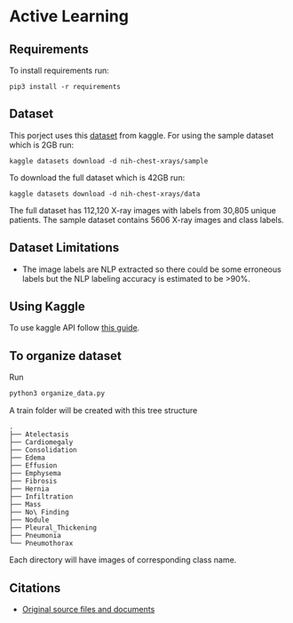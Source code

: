 # Active Learning

## Requirements
To install requirements run:

```
pip3 install -r requirements
```
## Dataset
This porject uses this [dataset](https://www.kaggle.com/nih-chest-xrays/data/home) from kaggle. For using the sample dataset which is 2GB run: 
```
kaggle datasets download -d nih-chest-xrays/sample
```
To download the full dataset which is 42GB run:
```
kaggle datasets download -d nih-chest-xrays/data
```

The full dataset has 112,120 X-ray images with labels from 30,805 unique patients. The sample dataset contains 5606 X-ray images and class labels.

## Dataset Limitations
* The image labels are NLP extracted so there could be some erroneous labels but the NLP labeling accuracy is estimated to be >90%.

## Using Kaggle
To use kaggle API follow [this guide](https://github.com/Kaggle/kaggle-api).

## To organize dataset

Run

```python
python3 organize_data.py
```

A train folder will be created with this tree structure
```
.
├── Atelectasis
├── Cardiomegaly
├── Consolidation
├── Edema
├── Effusion
├── Emphysema
├── Fibrosis
├── Hernia
├── Infiltration
├── Mass
├── No\ Finding
├── Nodule
├── Pleural_Thickening
├── Pneumonia
└── Pneumothorax
```
Each directory will have images of corresponding class name.

## Citations
* [Original source files and documents](https://nihcc.app.box.com/v/ChestXray-NIHCC/folder/36938765345)
